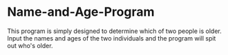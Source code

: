 # Name-and-Age-Program

This program is simply designed to determine which of two people is older. Input the names and ages of the two individuals and the program will spit out who's older.
